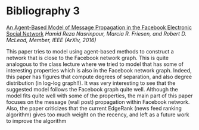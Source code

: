 # Bibliography 3



[An Agent-Based Model of Message Propagation in the Facebook Electronic Social Network](https://arxiv.org/pdf/1611.07454.pdf)
*Hamid Reza Nasrinpour, Marcia R. Friesen, and Robert D. McLeod, Member, IEEE (ArXiv, 2016)*

This paper tries to model using agent-based methods to construct a network that is close to the Facebook network graph. This is quite analogous to the class lecture where we tried to model that has some of interesting properties which is also in the Facebook network graph. Indeed, this paper has figures that compute degrees of separation, and also degree distribution (in log-log graph!!). It was very interesting to see that the suggested model follows the Facebook graph quite well. Although the model fits quite well with some of the properties, the main part of this paper focuses on the message (wall post) propagation within Facebook network. Also, the paper criticizes that the current EdgeRank (news feed ranking algorithm) gives too much weight on the recency, and left as a future work to improve the algorithm
